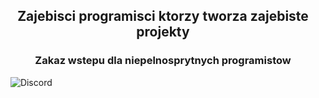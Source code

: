 ## <p align="center">Zajebisci programisci ktorzy tworza zajebiste projekty
### <p align="center">Zakaz wstepu dla niepelnosprytnych programistow

&nbsp;
![Discord](https://img.shields.io/discord/1166428656478990469)
